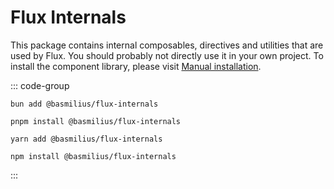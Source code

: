 # Flux Internals

This package contains internal composables, directives and utilities that are used by Flux. You should probably not directly use it in your own project. To install the component library, please visit [Manual installation](../guide/introduction/installation/manual).

::: code-group

```shell [Bun]
bun add @basmilius/flux-internals
```

```shell [PNPM]
pnpm install @basmilius/flux-internals
```

```shell [Yarn]
yarn add @basmilius/flux-internals
```

```shell [NPM]
npm install @basmilius/flux-internals
```

:::
